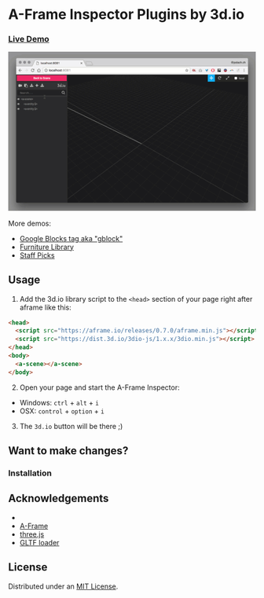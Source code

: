 # A-Frame Inspector Plugins by 3d.io

### [Live Demo](https://archilogic-com.github.io/3dio-inspector-plugins)

![](static/inspector-plugins-001.gif)

More demos:
- [Google Blocks tag aka "gblock"](https://archilogic-com.github.io/3dio-inspector-plugins/google-blocks.html)
- [Furniture Library](https://archilogic-com.github.io/3dio-inspector-plugins/furniture-library.html)
- [Staff Picks](https://archilogic-com.github.io/3dio-inspector-plugins/staff-picks.html)

## Usage

1. Add the 3d.io library script to the `<head>` section of your page right after aframe like this:

```html
<head>
  <script src="https://aframe.io/releases/0.7.0/aframe.min.js"></script>
  <script src="https://dist.3d.io/3dio-js/1.x.x/3dio.min.js"></script>
</head>
<body>
  <a-scene></a-scene>
</body>
```

2. Open your page and start the A-Frame Inspector:
  - Windows: `ctrl` + `alt` + `i`
  - OSX: `control` + `option` + `i`
  
3. The `3d.io` button will be there ;) 

## Want to make changes?

### Installation



## Acknowledgements

- 
- [A-Frame](https://aframe.io/) 
- [three.js](https://threejs.org/)
- [GLTF loader](https://threejs.org/examples/#webgl_loader_gltf)

## License

Distributed under an [MIT License](LICENSE).
